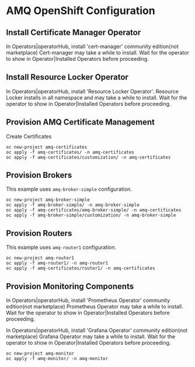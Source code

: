 # AMQ OpenShift Configuration

## Install Certificate Manager Operator

In Operators|operatorHub, install 'cert-manager' community edition(not marketplace) Cert-manager may take a while to install. Wait for the operator to show in Operator|Installed Operators before proceeding.

## Install Resource Locker Operator

In Operators|operatorHub, install 'Resource Locker Operator'. Resource Locker installs in all namespace and may take a while to install. Wait for the operator to show in Operator|Installed Operators before proceeding.

## Provision AMQ Certificate Management

Create Certificates
```
oc new-project amq-certificates
oc apply -f amq-certificates/ -n amq-certificates
oc apply -f amq-certificates/customization/ -n amq-certificates
```

## Provision Brokers

This example uses `amq-broker-simple` configuration.

```
oc new-project amq-broker-simple
oc apply -f amq-broker-simple/ -n amq-broker-simple
oc apply -f amq-certificates/amq-broker-simple/ -n amq-certificates
oc apply -f amq-broker-simple/customization/ -n amq-broker-simple
```

## Provision Routers

This example uses `amq-router1` configuration.

```
oc new-project amq-router1
oc apply -f amq-router1/ -n amq-router1
oc apply -f amq-certificates/router1/ -n amq-certificates
```

## Provision Monitoring Components

In Operators|operatorHub, install 'Prometheus Operator' community edition(not marketplace) 
Prometheus Operator may take a while to install. Wait for the operator to show in Operator|Installed Operators before proceeding.

In Operators|operatorHub, install 'Grafana Operator' community edition(not marketplace) 
Grafana Operator may take a while to install. Wait for the operator to show in Operator|Installed Operators before proceeding.

```
oc new-project amq-monitor
oc apply -f amq-monitor/ -n amq-monitor
```

